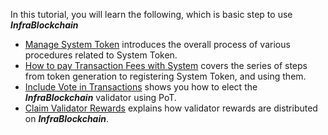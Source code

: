 In this tutorial, you will learn the following, which is basic step to use **_InfraBlockchain_**

- [Manage System Token](./how-to-interact-with-system-token.md) introduces the overall process of various procedures related to System Token.
- [How to pay Transaction Fees with System](./how-to-pay-transaction-fee.md) covers the series of steps from token generation to registering System Token, and using them.
- [Include Vote in Transactions](./how-to-vote-with-taav.md) shows you how to elect the **_InfraBlockchain_** validator using PoT.
- [Claim Validator Rewards](./how-to-get-validator-reward.md) explains how validator rewards are distributed on **_InfraBlockchain_**.
